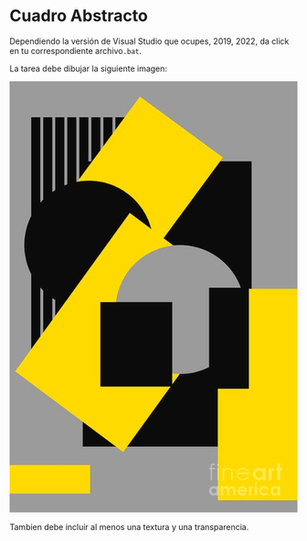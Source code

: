 # Cuadro Abstracto

Dependiendo la versión de Visual Studio que ocupes, 2019, 2022, da click en tu correspondiente archivo`.bat`.

La tarea debe dibujar la siguiente imagen:

![Cuadro Abstracto](res/images/CuadroAbstracto.jpg)

Tambien debe incluir al menos una textura y una transparencia.
